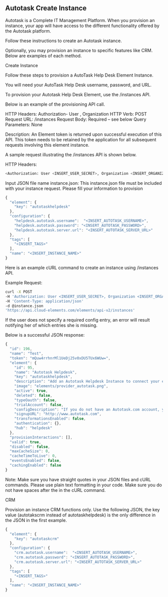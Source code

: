 ## Autotask Create Instance

Autotask is a Complete IT Management Platform. When you provision an instance, your app will have access to the different functionality offered by the Autotask platform.

Follow these instructions to create an Autotask instance.

Optionally, you may provision an instance to specific features like CRM. Below are examples of each method.

Create Instance

Follow these steps to provision a AutoTask Help Desk Element Instance.

You will need your AutoTask Help Desk username, password, and URL.

To provision your Autotask Help Desk Element, use the /instances API.

Below is an example of the provisioning API call.

HTTP Headers: Authorization- User <user secret>, Organization <organization secret>
HTTP Verb: POST
Request URL: /instances
Request Body: Required – see below
Query Parameters: None

Description: An Element token is returned upon successful execution of this API. This token needs to be retained by the application for all subsequent requests involving this element instance.

A sample request illustrating the /instances API is shown below.

HTTP Headers:

```bash
<Authorization: User <INSERT_USER_SECRET>, Organization <INSERT_ORGANIZATION_SECRET>
```

Input JSON file name instance.json:  This instance.json file must be included with your instance request.  Please fill your information to provision

```javascript
{
  "element": {
    "key": "autotaskhelpdesk"
  },
  "configuration": {
    "helpdesk.autotask.username":  "<INSERT_AUTOTASK_USERNAME>",
    "helpdesk.autotask.password": "<INSERT_AUTOTASK_PASSWORD>",
    "helpdesk.autotask.server.url": "<INSERT_AUTOTASK_SERVER_URL>"
  },
  "tags": [
    "<INSERT_TAGS>"
  ],
  "name": "<INSERT_INSTANCE_NAME>"
}
```

Here is an example cURL command to create an instance using /instances API.

Example Request:

```bash
curl -X POST
-H 'Authorization: User <INSERT_USER_SECRET>, Organization <INSERT_ORGANIZATION_SECRET>'
-H 'Content-Type: application/json'
-d @instance.json
'https://api.cloud-elements.com/elements/api-v2/instances'
```

If the user does not specify a required config entry, an error will result notifying her of which entries she is missing.

Below is a successful JSON response:

```javascript
{
  "id": 196,
  "name": "Test",
  "token": "mQuw4rrhnrMl1UeDj25v0xDU5TUx6WUw=",
  "element": {
    "id": 95,
    "name": "Autotask Helpdesk",
    "key": "autotaskhelpdesk",
    "description": "Add an Autotask Helpdesk Instance to connect your existing Autotask account to the Helpdesk Hub, allowing you to manage your incidents, priorities, statuses, users, etc. across multiple Help Desk Elements. You will need your Autotask Helpdesk account information to add an instance.",
    "image": "elements/provider_autotask.png",
    "active": true,
    "deleted": false,
    "typeOauth": false,
    "trialAccount": false,
    "configDescription": "If you do not have an Autotask.com account, you can create one at Autotask CRM Signup",
    "signupURL": "http://www.autotask.com",
    "transformationsEnabled": false,
    "authentication": {},
    "hub": "helpdesk"
  },
  "provisionInteractions": [],
  "valid": true,
  "disabled": false,
  "maxCacheSize": 0,
  "cacheTimeToLive": 0,
  "eventsEnabled": false,
  "cachingEnabled": false
}
```

Note:  Make sure you have straight quotes in your JSON files and cURL commands.  Please use plain text formatting in your code. Make sure you do not have spaces after the in the cURL command.

CRM

Provision an instance CRM functions only. Use the following JSON, the key value (autotakscrm instead of autotaskhelpdesk) is the only difference in the JSON in the first example.

```javascript
{
  "element": {
    "key": "autotaskcrm"
  },
  "configuration": {
    "crm.autotask.username":  "<INSERT_AUTOTASK_USERNAME>",
    "crm.autotask.password": "<INSERT_AUTOTASK_PASSWORD>",
    "crm.autotask.server.url": "<INSERT_AUTOTASK_SERVER_URL>"
  },
  "tags": [
    "<INSERT_TAGS>"
  ],
  "name": "<INSERT_INSTANCE_NAME>"
}
```
